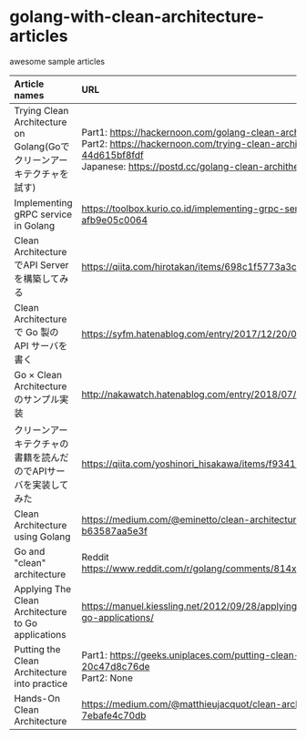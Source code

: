 # golang-with-clean-architecture-articles
awesome sample articles

|Article names|URL|Repositories|
|:---|:---|:---|
|Trying Clean Architecture on Golang(Goでクリーンアーキテクチャを試す)| Part1: https://hackernoon.com/golang-clean-archithecture-efd6d7c43047 <br> Part2: https://hackernoon.com/trying-clean-architecture-on-golang-2-44d615bf8fdf <br> Japanese: https://postd.cc/golang-clean-archithecture/ | https://github.com/bxcodec/go-clean-arch |
|Implementing gRPC service in Golang|https://toolbox.kurio.co.id/implementing-grpc-service-in-golang-afb9e05c0064|https://github.com/bxcodec/go-clean-arch-grpc|
|Clean ArchitectureでAPI Serverを構築してみる|https://qiita.com/hirotakan/items/698c1f5773a3cca6193e|https://github.com/hirotakan/go-cleanarchitecture-sample|
|Clean Architecture で Go 製の API サーバを書く|https://syfm.hatenablog.com/entry/2017/12/20/021707|https://github.com/ktr0731/cris/tree/master/server|
|Go × Clean Architectureのサンプル実装|http://nakawatch.hatenablog.com/entry/2018/07/11/181453|https://github.com/nakabonne/cleanarchitecture-sample|
|クリーンアーキテクチャの書籍を読んだのでAPIサーバを実装してみた|https://qiita.com/yoshinori_hisakawa/items/f934178d4bd476c8da32|https://github.com/yoshinorihisakawa/sample-api-hoop/tree/develop|
|Clean Architecture using Golang|https://medium.com/@eminetto/clean-architecture-using-golang-b63587aa5e3f|https://github.com/eminetto/clean-architecture-go|
|Go and "clean" architecture|Reddit <br> https://www.reddit.com/r/golang/comments/814x7j/go_and_clean_architecture/|https://github.com/lunemec/go-clean-architecture|
|Applying The Clean Architecture to Go applications|https://manuel.kiessling.net/2012/09/28/applying-the-clean-architecture-to-go-applications/|https://github.com/ManuelKiessling/go-cleanarchitecture|
|Putting the Clean Architecture into practice|Part1: https://geeks.uniplaces.com/putting-clean-architecture-into-practice-20c47d8c76de <br> Part2: None | Could not found repository...|
|Hands-On Clean Architecture|https://medium.com/@matthieujacquot/clean-architecture-in-golang-7ebafe4c70db|https://github.com/Err0r500/Clean-Architecture-in-Golang|
